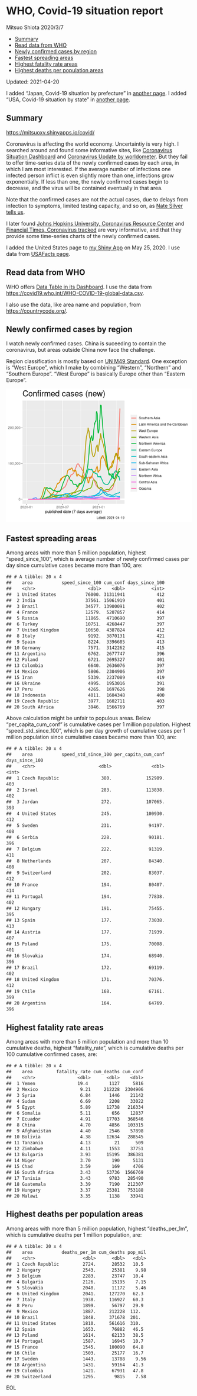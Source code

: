 WHO, Covid-19 situation report
================
Mitsuo Shiota
2020/3/7

-   [Summary](#summary)
-   [Read data from WHO](#read-data-from-who)
-   [Newly confirmed cases by region](#newly-confirmed-cases-by-region)
-   [Fastest spreading areas](#fastest-spreading-areas)
-   [Highest fatality rate areas](#highest-fatality-rate-areas)
-   [Highest deaths per population
    areas](#highest-deaths-per-population-areas)

Updated: 2021-04-20

I added “Japan, Covid-19 situation by prefecture” in [another
page](Japan.md). I added “USA, Covid-19 situation by state” in [another
page](USA.md).

## Summary

<https://mitsuoxv.shinyapps.io/covid/>

Coronavirus is affecting the world economy. Uncertaintiy is very high. I
searched around and found some informative sites, like [Coronavirus
Situation
Dashboard](https://who.maps.arcgis.com/apps/opsdashboard/index.html#/c88e37cfc43b4ed3baf977d77e4a0667)
and [Coronavirus Update by
worldometer](https://www.worldometers.info/coronavirus/). But they fail
to offer time-series data of the newly confirmed cases by each area, in
which I am most interested. If the average number of infections one
infected person inflict is even slightly more than one, infections grow
exponentially. If less than one, the newly confirmed cases begin to
decrease, and the virus will be contained eventually in that area.

Note that the confirmed cases are not the actual cases, due to delays
from infection to symptoms, limited testing capacity, and so on, as
[Nate Silver tells
us](https://fivethirtyeight.com/features/coronavirus-case-counts-are-meaningless/).

I later found [Johns Hopkins University, Coronavirus Resource
Center](https://coronavirus.jhu.edu/) and [Financial Times, Coronavirus
tracked](https://www.ft.com/content/a26fbf7e-48f8-11ea-aeb3-955839e06441)
are very informative, and that they provide some time-series charts of
the newly confirmed cases.

I added the United States page to [my Shiny
App](https://mitsuoxv.shinyapps.io/covid/) on May 25, 2020. I use data
from [USAFacts
page](https://usafacts.org/visualizations/coronavirus-covid-19-spread-map/).

## Read data from WHO

WHO offers [Data Table in its Dashboard](https://covid19.who.int/table).
I use the data from
<https://covid19.who.int/WHO-COVID-19-global-data.csv>.

I also use the data, like area name and population, from
<https://countrycode.org/>.

## Newly confirmed cases by region

I watch newly confirmed cases. China is suceeding to contain the
coronavirus, but areas outside China now face the challenge.

Region classification is mostly based on [UN M49
Standard](https://unstats.un.org/unsd/methodology/m49/). One exception
is “West Europe”, which I make by combining “Western”, “Northern” and
“Southern Europe”. “West Europe” is basically Europe other than “Eastern
Europe”.

![](README_files/figure-gfm/chart-1.png)<!-- -->

## Fastest spreading areas

Among areas with more than 5 million population, highest
“speed\_since\_100”, which is average number of newly confirmed cases
per day since cumulative cases became more than 100, are:

    ## # A tibble: 20 x 4
    ##    area           speed_since_100 cum_conf days_since_100
    ##    <chr>                    <dbl>    <dbl>          <int>
    ##  1 United States           76000. 31311941            412
    ##  2 India                   37561. 15061919            401
    ##  3 Brazil                  34577. 13900091            402
    ##  4 France                  12579.  5207857            414
    ##  5 Russia                  11865.  4710690            397
    ##  6 Turkey                  10751.  4268447            397
    ##  7 United Kingdom          10650.  4387824            412
    ##  8 Italy                    9192.  3870131            421
    ##  9 Spain                    8224.  3396685            413
    ## 10 Germany                  7571.  3142262            415
    ## 11 Argentina                6762.  2677747            396
    ## 12 Poland                   6721.  2695327            401
    ## 13 Colombia                 6640.  2636076            397
    ## 14 Mexico                   5806.  2304906            397
    ## 15 Iran                     5339.  2237089            419
    ## 16 Ukraine                  4995.  1953016            391
    ## 17 Peru                     4265.  1697626            398
    ## 18 Indonesia                4011.  1604348            400
    ## 19 Czech Republic           3977.  1602711            403
    ## 20 South Africa             3946.  1566769            397

Above calculation might be unfair to populous areas. Below
“per\_capita\_cum\_conf” is cumulative cases per 1 million population.
Highest “speed\_std\_since\_100”, which is per day growth of cumulative
cases per 1 million population since cumulative cases became more than
100, are:

    ## # A tibble: 20 x 4
    ##    area           speed_std_since_100 per_capita_cum_conf days_since_100
    ##    <chr>                        <dbl>               <dbl>          <int>
    ##  1 Czech Republic                380.             152989.            403
    ##  2 Israel                        283.             113838.            402
    ##  3 Jordan                        272.             107065.            393
    ##  4 United States                 245.             100930.            412
    ##  5 Sweden                        231.              94197.            408
    ##  6 Serbia                        228.              90181.            396
    ##  7 Belgium                       222.              91319.            411
    ##  8 Netherlands                   207.              84340.            408
    ##  9 Switzerland                   202.              83037.            412
    ## 10 France                        194.              80407.            414
    ## 11 Portugal                      194.              77838.            402
    ## 12 Hungary                       191.              75455.            395
    ## 13 Spain                         177.              73038.            413
    ## 14 Austria                       177.              71939.            407
    ## 15 Poland                        175.              70008.            401
    ## 16 Slovakia                      174.              68940.            396
    ## 17 Brazil                        172.              69119.            402
    ## 18 United Kingdom                171.              70376.            412
    ## 19 Chile                         168.              67161.            399
    ## 20 Argentina                     164.              64769.            396

## Highest fatality rate areas

Among areas with more than 5 million population and more than 10
cumulative deaths, highest “fatality\_rate”, which is cumulative deaths
per 100 cumulative confirmed cases, are:

    ## # A tibble: 20 x 4
    ##    area         fatality_rate cum_deaths cum_conf
    ##    <chr>                <dbl>      <dbl>    <dbl>
    ##  1 Yemen                19.4        1127     5816
    ##  2 Mexico                9.21     212228  2304906
    ##  3 Syria                 6.84       1446    21142
    ##  4 Sudan                 6.69       2208    33022
    ##  5 Egypt                 5.89      12738   216334
    ##  6 Somalia               5.11        656    12837
    ##  7 Ecuador               4.91      17703   360546
    ##  8 China                 4.70       4856   103315
    ##  9 Afghanistan           4.40       2546    57898
    ## 10 Bolivia               4.38      12634   288545
    ## 11 Tanzania              4.13         21      509
    ## 12 Zimbabwe              4.11       1553    37751
    ## 13 Bulgaria              3.93      15195   386381
    ## 14 Niger                 3.70        190     5131
    ## 15 Chad                  3.59        169     4706
    ## 16 South Africa          3.43      53736  1566769
    ## 17 Tunisia               3.43       9783   285490
    ## 18 Guatemala             3.39       7190   212307
    ## 19 Hungary               3.37      25381   753188
    ## 20 Malawi                3.35       1138    33941

## Highest deaths per population areas

Among areas with more than 5 million population, highest
“deaths\_per\_1m”, which is cumulative deaths per 1 million population,
are:

    ## # A tibble: 20 x 4
    ##    area           deaths_per_1m cum_deaths pop_mil
    ##    <chr>                  <dbl>      <dbl>   <dbl>
    ##  1 Czech Republic         2724.      28532   10.5 
    ##  2 Hungary                2543.      25381    9.98
    ##  3 Belgium                2283.      23747   10.4 
    ##  4 Bulgaria               2126.      15195    7.15
    ##  5 Slovakia               2048.      11172    5.46
    ##  6 United Kingdom         2041.     127270   62.3 
    ##  7 Italy                  1938.     116927   60.3 
    ##  8 Peru                   1899.      56797   29.9 
    ##  9 Mexico                 1887.     212228  112.  
    ## 10 Brazil                 1848.     371678  201.  
    ## 11 United States          1810.     561616  310.  
    ## 12 Spain                  1653.      76882   46.5 
    ## 13 Poland                 1614.      62133   38.5 
    ## 14 Portugal               1587.      16945   10.7 
    ## 15 France                 1545.     100090   64.8 
    ## 16 Chile                  1503.      25177   16.7 
    ## 17 Sweden                 1443.      13788    9.56
    ## 18 Argentina              1431.      59164   41.3 
    ## 19 Colombia               1421.      67931   47.8 
    ## 20 Switzerland            1295.       9815    7.58

EOL
